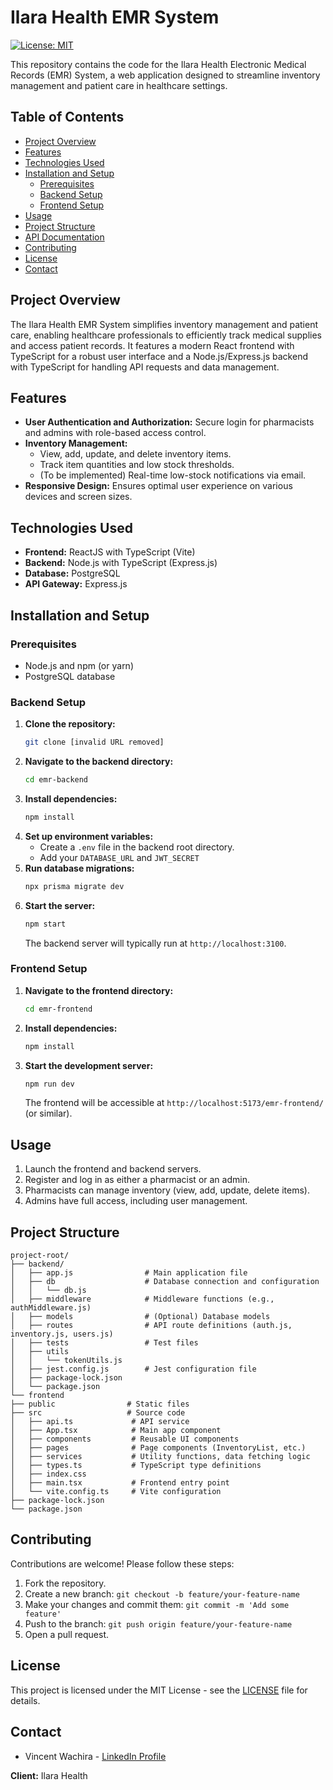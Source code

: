 # Ilara Health EMR System

[![License: MIT](https://img.shields.io/badge/License-MIT-yellow.svg)](https://opensource.org/licenses/MIT)

This repository contains the code for the Ilara Health Electronic Medical Records (EMR) System, a web application designed to streamline inventory management and patient care in healthcare settings.

## Table of Contents

-   [Project Overview](#project-overview)
-   [Features](#features)
-   [Technologies Used](#technologies-used)
-   [Installation and Setup](#installation-and-setup)
    -   [Prerequisites](#prerequisites)
    -   [Backend Setup](#backend-setup)
    -   [Frontend Setup](#frontend-setup)
-   [Usage](#usage)
-   [Project Structure](#project-structure)
-   [API Documentation](#api-documentation)
-   [Contributing](#contributing)
-   [License](#license)
-   [Contact](#contact)

## Project Overview

The Ilara Health EMR System simplifies inventory management and patient care, enabling healthcare professionals to efficiently track medical supplies and access patient records. It features a modern React frontend with TypeScript for a robust user interface and a Node.js/Express.js backend with TypeScript for handling API requests and data management.

## Features

-   **User Authentication and Authorization:** Secure login for pharmacists and admins with role-based access control.
-   **Inventory Management:**
    -   View, add, update, and delete inventory items.
    -   Track item quantities and low stock thresholds.
    -   (To be implemented) Real-time low-stock notifications via email.
-   **Responsive Design:** Ensures optimal user experience on various devices and screen sizes.

## Technologies Used

-   **Frontend:** ReactJS with TypeScript (Vite)
-   **Backend:** Node.js with TypeScript (Express.js)
-   **Database:** PostgreSQL
-   **API Gateway:** Express.js

## Installation and Setup

### Prerequisites

-   Node.js and npm (or yarn)
-   PostgreSQL database

### Backend Setup

1.  **Clone the repository:**
    ```bash
    git clone [invalid URL removed]
    ```
2.  **Navigate to the backend directory:**
    ```bash
    cd emr-backend
    ```
3.  **Install dependencies:**
    ```bash
    npm install
    ```
4.  **Set up environment variables:**
    -   Create a `.env` file in the backend root directory.
    -   Add your `DATABASE_URL` and `JWT_SECRET` 
5.  **Run database migrations:**
    ```bash
    npx prisma migrate dev
    ```
6.  **Start the server:**
    ```bash
    npm start
    ```
    The backend server will typically run at `http://localhost:3100`.

### Frontend Setup

1.  **Navigate to the frontend directory:**
    ```bash
    cd emr-frontend
    ```
2.  **Install dependencies:**
    ```bash
    npm install
    ```
3.  **Start the development server:**
    ```bash
    npm run dev
    ```
    The frontend will be accessible at `http://localhost:5173/emr-frontend/` (or similar).

## Usage

1.  Launch the frontend and backend servers.
2.  Register and log in as either a pharmacist or an admin.
3.  Pharmacists can manage inventory (view, add, update, delete items).
4.  Admins have full access, including user management.

## Project Structure
```
project-root/
├── backend/
│   ├── app.js                # Main application file
│   ├── db                    # Database connection and configuration
│   │   └── db.js
│   ├── middleware            # Middleware functions (e.g., authMiddleware.js)
│   ├── models                # (Optional) Database models
│   ├── routes                # API route definitions (auth.js, inventory.js, users.js)
│   ├── tests                 # Test files
│   ├── utils
│   │   └── tokenUtils.js
│   ├── jest.config.js        # Jest configuration file
│   ├── package-lock.json
│   └── package.json
└── frontend
├── public                # Static files
├── src                   # Source code
│   ├── api.ts             # API service
│   ├── App.tsx            # Main app component
│   ├── components         # Reusable UI components
│   ├── pages              # Page components (InventoryList, etc.)
│   ├── services           # Utility functions, data fetching logic
│   ├── types.ts           # TypeScript type definitions
│   ├── index.css
│   ├── main.tsx           # Frontend entry point
│   └── vite.config.ts     # Vite configuration
├── package-lock.json
└── package.json
```

## Contributing

Contributions are welcome! Please follow these steps:

1.  Fork the repository.
2.  Create a new branch: `git checkout -b feature/your-feature-name`
3.  Make your changes and commit them: `git commit -m 'Add some feature'`
4.  Push to the branch: `git push origin feature/your-feature-name`
5.  Open a pull request.

## License

This project is licensed under the MIT License - see the [LICENSE](LICENSE) file for details.

## Contact

-   Vincent Wachira - [LinkedIn Profile](https://www.linkedin.com/in/vincentwachira)

**Client:** Ilara Health
